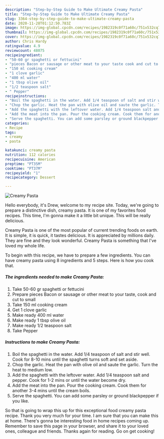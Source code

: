 ```yaml
---
description: "Step-by-Step Guide to Make Ultimate Creamy Pasta"
title: "Step-by-Step Guide to Make Ultimate Creamy Pasta"
slug: 3364-step-by-step-guide-to-make-ultimate-creamy-pasta
date: 2020-11-28T01:12:50.783Z
image: https://img-global.cpcdn.com/recipes/1982319c0f71a60c/751x532cq70/creamy-pasta-recipe-main-photo.jpg
thumbnail: https://img-global.cpcdn.com/recipes/1982319c0f71a60c/751x532cq70/creamy-pasta-recipe-main-photo.jpg
cover: https://img-global.cpcdn.com/recipes/1982319c0f71a60c/751x532cq70/creamy-pasta-recipe-main-photo.jpg
author: Chris Hardy
ratingvalue: 4.9
reviewcount: 48075
recipeingredient:
- "50-60 gr spaghetti or fettucini"
- "pieces Bacon or sausage or other meat to your taste cook and cut to small"
- "150 ml cooking cream"
- "1 clove garlic"
- "400 ml water"
- "1 tbsp olive oil"
- "1/2 teaspoon salt"
- " Pepper"
recipeinstructions:
- "Boil the spaghetti in the water. Add 1/4 teaspoon of salt and stir well. Cook for 8-10 mins until the spaghetti turns soft and set aside."
- "Chop the garlic. Heat the pan with olive oil and saute the garlic. Turn the heat to medium low."
- "Add the spaghetti with the leftover water. Add 1/4 teaspoon salt and pepper. Cook for 1-2 mins or until the water become dry."
- "Add the meat into the pan. Pour the cooking cream. Cook them for another 3-4 mins until the cream boils."
- "Serve the spaghetti. You can add some parsley or ground blackpepper if you like."
categories:
- Recipe
tags:
- creamy
- pasta

katakunci: creamy pasta 
nutrition: 112 calories
recipecuisine: American
preptime: "PT35M"
cooktime: "PT37M"
recipeyield: "1"
recipecategory: Dessert

---
```



![Creamy Pasta](https://img-global.cpcdn.com/recipes/1982319c0f71a60c/751x532cq70/creamy-pasta-recipe-main-photo.jpg)

Hello everybody, it's Drew, welcome to my recipe site. Today, we're going to prepare a distinctive dish, creamy pasta. It is one of my favorites food recipes. This time, I'm gonna make it a little bit unique. This will be really delicious.

Creamy Pasta is one of the most popular of current trending foods on earth. It is simple, it is quick, it tastes delicious. It is appreciated by millions daily. They are fine and they look wonderful. Creamy Pasta is something that I've loved my whole life.




To begin with this recipe, we have to prepare a few ingredients. You can have creamy pasta using 8 ingredients and 5 steps. Here is how you cook that.

<!--inarticleads1-->

##### The ingredients needed to make Creamy Pasta:

1. Take 50-60 gr spaghetti or fettucini
1. Prepare pieces Bacon or sausage or other meat to your taste, cook and cut to small
1. Take 150 ml cooking cream
1. Get 1 clove garlic
1. Make ready 400 ml water
1. Make ready 1 tbsp olive oil
1. Make ready 1/2 teaspoon salt
1. Take  Pepper




<!--inarticleads2-->

##### Instructions to make Creamy Pasta:

1. Boil the spaghetti in the water. Add 1/4 teaspoon of salt and stir well. Cook for 8-10 mins until the spaghetti turns soft and set aside.
1. Chop the garlic. Heat the pan with olive oil and saute the garlic. Turn the heat to medium low.
1. Add the spaghetti with the leftover water. Add 1/4 teaspoon salt and pepper. Cook for 1-2 mins or until the water become dry.
1. Add the meat into the pan. Pour the cooking cream. Cook them for another 3-4 mins until the cream boils.
1. Serve the spaghetti. You can add some parsley or ground blackpepper if you like.




So that is going to wrap this up for this exceptional food creamy pasta recipe. Thank you very much for your time. I am sure that you can make this at home. There's gonna be interesting food in home recipes coming up. Remember to save this page in your browser, and share it to your loved ones, colleague and friends. Thanks again for reading. Go on get cooking!
